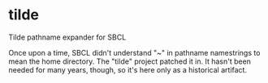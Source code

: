 # tilde
Tilde pathname expander for SBCL

Once upon a time, SBCL didn't understand "~" in pathname namestrings to mean the home directory. The "tilde" project patched it in. It hasn't been needed for many years, though, so it's here only as a historical artifact.
